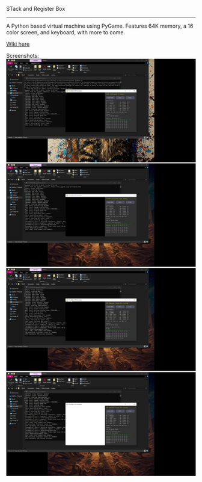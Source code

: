 STack and Register Box
***
A Python based virtual machine using PyGame. Features 64K memory, a 16 color screen, and keyboard, with more to come.

[Wiki here](https://github.com/StarfighterLily/STaRBox/wiki)

Screenshots:
![](https://github.com/StarfighterLily/STaRBox/blob/main/1.png)
![](https://github.com/StarfighterLily/STaRBox/blob/main/2.png)
![](https://github.com/StarfighterLily/STaRBox/blob/main/3.png)
![](https://github.com/StarfighterLily/STaRBox/blob/main/4.png)
